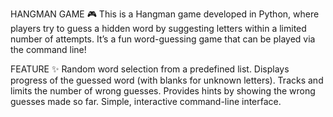 HANGMAN GAME 🎮
This is a Hangman game developed in Python, where players try to guess a hidden word by suggesting letters within a limited number of attempts. It’s a fun word-guessing game that can be played via the command line!

FEATURE ✨
Random word selection from a predefined list.
Displays progress of the guessed word (with blanks for unknown letters).
Tracks and limits the number of wrong guesses.
Provides hints by showing the wrong guesses made so far.
Simple, interactive command-line interface.
